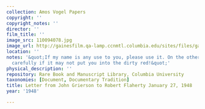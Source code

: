 ```yaml
---
collection: Amos Vogel Papers
copyright: ''
copyright_notes: ''
director: ''
film_title: ''
image_src: 110094078.jpg
image_url: http://gainesfilm.qa-lamp.ccnmtl.columbia.edu/sites/files/gainesfilm/images/110094078.jpg
location: ''
notes: '&quot;If my name is any use to you, please use it. On the other hand, consider
  carefully if it may not put you into the dirty red!&quot;'
physical_description: ''
repository: Rare Book and Manuscript Library, Columbia University
taxonomies: [Document, Documentary Tradition]
title: Letter from John Grierson to Robert Flaherty January 27, 1948
year: '1948'

---
```

